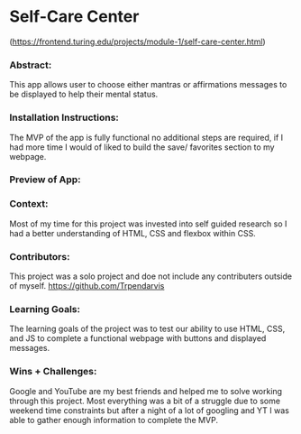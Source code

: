 # Self-Care Center 
(https://frontend.turing.edu/projects/module-1/self-care-center.html)

### Abstract:
[//]: <> (Briefly describe what you built and its features. What problem is the app solving? How does this application solve that problem?)
This app allows user to choose either mantras or affirmations messages to be displayed to help their mental status.

### Installation Instructions:
[//]: <> (What steps does a person have to take to get your app cloned down and running?)
The MVP of the app is fully functional no additional steps are required, if I had more time I would of liked to build the save/ favorites section to my webpage.

### Preview of App:
[//]: <> (Provide ONE gif or screenshot of your application - choose the "coolest" piece of functionality to show off.)


### Context:
[//]: <> (Give some context for the project here. How long did you have to work on it? How far into the Turing program are you?)
Most of my time for this project was invested into self guided research so I had a better understanding of HTML, CSS and flexbox within CSS.

### Contributors:
[//]: <> (Who worked on this application? Link to their GitHubs.)
    This project was a solo project and doe not include any contributers outside of myself. https://github.com/Trpendarvis
### Learning Goals:
[//]: <> (What were the learning goals of this project? What tech did you work with?)
The learning goals of the project was to test our ability to use HTML, CSS, and JS to complete a functional webpage with buttons and displayed messages.

### Wins + Challenges:
[//]: <> (What are 2-3 wins you have from this project? What were some challenges you faced - and how did you get over them?)
Google and YouTube are my best friends and helped me to solve working through this project. Most everything was a bit of a struggle due to some weekend time constraints but after a night of a lot of googling and YT I was able to gather enough information to complete the MVP.